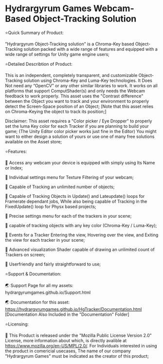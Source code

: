 # Hydrargyrum Games Webcam-Based Object-Tracking Solution

⭐Quick Summary of Product:

"Hydrargyrum Object-Tracking solution" is a Chroma-Key based Object-Tracking solution packed with a wide range of features and equipped with a wide range of settings for Unity game engine users;

⭐Detailed Describtion of Product: 

This is an independent, completely transparent, and customizable Object-Tracking solution using Chroma-Key and Luma-Key technologies. It Does Not need any “OpenCV” or any other similar libraries to work. It works on all platforms that support ComputShader(s) and only needs the Webcam feedback to work properly.
This asset uses the "Contrast difference" between the Object you want to track and your environment to properly detect the Screen-Space position of an Object; [Note that this asset relies on Chroma-Keying the object to track its position;]

Disclaimer: This asset requires a "Color picker / Eye Dropper" to properly set the luma Key color for each Tracker if you are planning to build your game; (The Unity Editor color picker works just fine in the Editor) You might want to either design a solution of yours or use one of many free solutions available on the Asset store;

⭐Features:

📌 Access any webcam your device is equipped with simply using Its Name or Index;

📌 Individual settings menu for Texture Filtering of your webcam;

📌 Capable of Tracking an unlimited number of objects;

📌 Capable of Tracking Objects in Update() and Lateupdate() loops for Framerate dependant jobs, While also being capable of Tracking in the FixedUpdate() loop for Physx based projects;

📌 Precise settings menu for each of the trackers in your scene;

📌 capable of tracking objects with any key color (Chroma-Key / Luma-Key);

📌 Events for a Tracker Entering the view, Hovering over the view, and Exiting the view for each tracker in your scene;

📌 Advanced visualization Shader capable of drawing an unlimited count of Trackers on screen;

📌 Userfriendly and fairly straightforward to use;

⭐Support & Documentation:

🌏 Support Page for all my assets: hydrargyrumgames.github.io/Support.html

🌏 Documentation for this asset: https://hydrargyrumgames.github.io/HgTracker/Documentation.html [Documentation Also Included in the "Documentation" Folder]

⭐Licensing:

📜 This Product is released under the "Mozilla Public License Version 2.0" License, more information about which, is directly avalible at https://www.mozilla.org/en-US/MPL/2.0/. For Individuals interested in using the product in comericial usecases, The name of our company "Hydrargyrum Games" must be indicated as the creator of this product;





